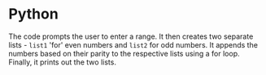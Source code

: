 # Python
The code prompts the user to enter a range. It then creates two separate lists - `list1` 'for' even numbers and `list2` for odd numbers. It appends the numbers based on their parity to the respective lists using a for loop. Finally, it prints out the two lists.
